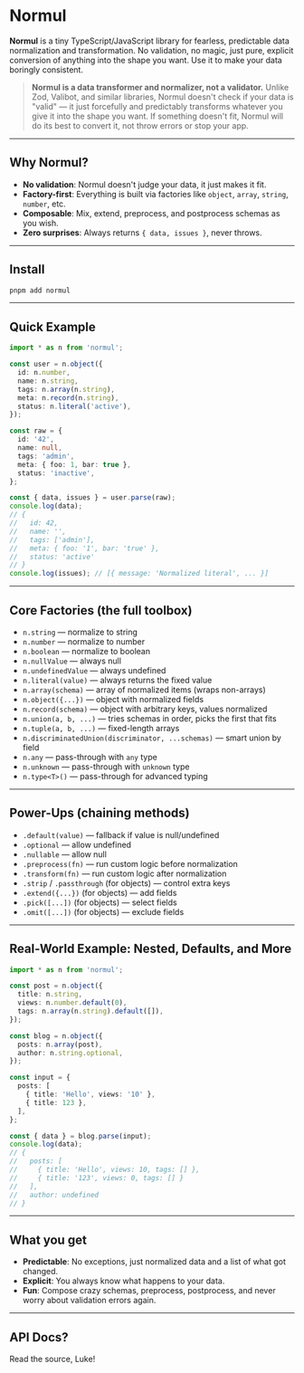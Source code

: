 # Normul

**Normul** is a tiny TypeScript/JavaScript library for fearless, predictable data normalization and transformation. No validation, no magic, just pure, explicit conversion of anything into the shape you want. Use it to make your data boringly consistent.

> **Normul is a data transformer and normalizer, not a validator.**
> Unlike Zod, Valibot, and similar libraries, Normul doesn't check if your data is "valid" — it just forcefully and predictably transforms whatever you give it into the shape you want. If something doesn't fit, Normul will do its best to convert it, not throw errors or stop your app.

---

## Why Normul?
- **No validation**: Normul doesn't judge your data, it just makes it fit.
- **Factory-first**: Everything is built via factories like `object`, `array`, `string`, `number`, etc.
- **Composable**: Mix, extend, preprocess, and postprocess schemas as you wish.
- **Zero surprises**: Always returns `{ data, issues }`, never throws.

---

## Install

```bash
pnpm add normul
```

---

## Quick Example

```ts
import * as n from 'normul';

const user = n.object({
  id: n.number,
  name: n.string,
  tags: n.array(n.string),
  meta: n.record(n.string),
  status: n.literal('active'),
});

const raw = {
  id: '42',
  name: null,
  tags: 'admin',
  meta: { foo: 1, bar: true },
  status: 'inactive',
};

const { data, issues } = user.parse(raw);
console.log(data);
// {
//   id: 42,
//   name: '',
//   tags: ['admin'],
//   meta: { foo: '1', bar: 'true' },
//   status: 'active'
// }
console.log(issues); // [{ message: 'Normalized literal', ... }]
```

---

## Core Factories (the full toolbox)
- `n.string` — normalize to string
- `n.number` — normalize to number
- `n.boolean` — normalize to boolean
- `n.nullValue` — always null
- `n.undefinedValue` — always undefined
- `n.literal(value)` — always returns the fixed value
- `n.array(schema)` — array of normalized items (wraps non-arrays)
- `n.object({...})` — object with normalized fields
- `n.record(schema)` — object with arbitrary keys, values normalized
- `n.union(a, b, ...)` — tries schemas in order, picks the first that fits
- `n.tuple(a, b, ...)` — fixed-length arrays
- `n.discriminatedUnion(discriminator, ...schemas)` — smart union by field
- `n.any` — pass-through with `any` type
- `n.unknown` — pass-through with `unknown` type
- `n.type<T>()` — pass-through for advanced typing

---

## Power-Ups (chaining methods)
- `.default(value)` — fallback if value is null/undefined
- `.optional` — allow undefined
- `.nullable` — allow null
- `.preprocess(fn)` — run custom logic before normalization
- `.transform(fn)` — run custom logic after normalization
- `.strip` / `.passthrough` (for objects) — control extra keys
- `.extend({...})` (for objects) — add fields
- `.pick([...])` (for objects) — select fields
- `.omit([...])` (for objects) — exclude fields

---

## Real-World Example: Nested, Defaults, and More
```ts
import * as n from 'normul';

const post = n.object({
  title: n.string,
  views: n.number.default(0),
  tags: n.array(n.string).default([]),
});

const blog = n.object({
  posts: n.array(post),
  author: n.string.optional,
});

const input = {
  posts: [
    { title: 'Hello', views: '10' },
    { title: 123 },
  ],
};

const { data } = blog.parse(input);
console.log(data);
// {
//   posts: [
//     { title: 'Hello', views: 10, tags: [] },
//     { title: '123', views: 0, tags: [] }
//   ],
//   author: undefined
// }
```

---

## What you get
- **Predictable**: No exceptions, just normalized data and a list of what got changed.
- **Explicit**: You always know what happens to your data.
- **Fun**: Compose crazy schemas, preprocess, postprocess, and never worry about validation errors again.

---


## API Docs?
Read the source, Luke!
